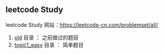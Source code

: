 ## leetcode Study
leetcode Study 网站：https://leetcode-cn.com/problemset/all/

1. [old](https://github.com/km1994/leetcode/tree/master/old) 目录 ： 之前做过的题目
2. [topic1_easy](https://github.com/km1994/leetcode/tree/master/topic1_easy) 目录 ： 简单题目